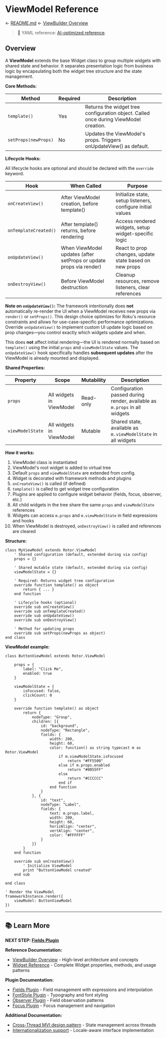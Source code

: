 # ViewModel Reference

← [README.md](../README.md#-learn-more)
← [ViewBuilder Overview](./view-builder-overview.md)

> 🧠 YAML reference: [AI-optimized reference](./ai/view-builder-viewmodel-reference.opt.yaml).

## Overview

A **ViewModel** extends the base Widget class to group multiple widgets with shared state and behavior. It separates presentation logic from business logic by encapsulating both the widget tree structure and the state management.

**Core Methods:**

| Method | Required | Description |
|--------|----------|-------------|
| `template()` | Yes | Returns the widget tree configuration object. Called once during ViewModel creation. |
| `setProps(newProps)` | No | Updates the ViewModel's props. Triggers onUpdateView() as default. |

**Lifecycle Hooks:**

All lifecycle hooks are optional and should be declared with the `override` keyword.

| Hook | When Called | Purpose |
|------|-------------|---------|
| `onCreateView()` | After ViewModel creation, before template() | Initialize state, setup listeners, configure initial values |
| `onTemplateCreated()` | After template() returns, before rendering | Access rendered widgets, setup widget-specific logic |
| `onUpdateView()` | When ViewModel updates (after setProps or update props via render) | React to prop changes, update state based on new props |
| `onDestroyView()` | Before ViewModel destruction | Cleanup resources, remove listeners, clear references |

**Note on `onUpdateView()`:**
The framework intentionally does **not** automatically re-render the UI when a ViewModel receives new props via `render()` or `setProps()`. This design choice optimizes for Roku's resource constraints and allows for use-case-specific performance optimizations. Override `onUpdateView()` to implement custom UI update logic based on prop changes—you control exactly which widgets update and when.

This does **not** affect initial rendering—the UI is rendered normally based on `template()` using the initial `props` and `viewModelState` values. The `onUpdateView()` hook specifically handles **subsequent updates** after the ViewModel is already mounted and displayed.

**Shared Properties:**

| Property | Scope | Mutability | Description |
|----------|-------|------------|-------------|
| `props` | All widgets in ViewModel | Read-only | Configuration passed during render, available as `m.props` in all widgets |
| `viewModelState` | All widgets in ViewModel | Mutable | Shared state, available as `m.viewModelState` in all widgets |

**How it works:**
1. ViewModel class is instantiated
2. ViewModel's root widget is added to virtual tree
3. Default `props` and `viewModelState` are extended from config.
4. Widget is decorated with framework methods and plugins
5. `onCreateView()` is called (if defined)
6. `template()` is called to get widget tree configuration
7. Plugins are applied to configure widget behavior (fields, focus, observer, etc.)
8. All child widgets in the tree share the same `props` and `viewModelState` references
9. Widgets can access `m.props` and `m.viewModelState` in field expressions and hooks
10. When ViewModel is destroyed, `onDestroyView()` is called and references are cleared

**Structure:**

```brightscript
class MyViewModel extends Rotor.ViewModel
    ' Shared configuration (default, extended during via config)
    props = {}

    ' Shared mutable state (default, extended during via config)
    viewModelState = {}

    ' Required: Returns widget tree configuration
    override function template() as object
        return { ... }
    end function

    ' Lifecycle hooks (optional)
    override sub onCreateView()
    override sub onTemplateCreated()
    override sub onUpdateView()
    override sub onDestroyView()

    ' Method for updating props
    override sub setProps(newProps as object)
end class
```


**ViewModel example:**

```brightscript
class ButtonViewModel extends Rotor.ViewModel

    props = {
        label: "Click Me",
        enabled: true
    }

    viewModelState = {
        isFocused: false,
        clickCount: 0
    }

    override function template() as object
        return {
            nodeType: "Group",
            children: [{
                id: "background",
                nodeType: "Rectangle",
                fields: {
                    width: 200,
                    height: 60,
                    color: function() as string typecast m as Rotor.ViewModel
                        if m.viewModelState.isFocused
                            return "#FF5500"
                        else if m.props.enabled
                            return "#0055FF"
                        else
                            return "#CCCCCC"
                        end if
                    end function
                }
            }, {
                id: "text",
                nodeType: "Label",
                fields: {
                    text: m.props.label,
                    width: 200,
                    height: 60,
                    horizAlign: "center",
                    vertAlign: "center",
                    color: "#FFFFFF"
                }
            }]
        }
    end function

    override sub onCreateView()
        ' Initialize ViewModel
        print "ButtonViewModel created"
    end sub

end class

' Render the ViewModel
frameworkInstance.render({
    viewModel: ButtonViewModel
})
```

---

## 📚 Learn More

**NEXT STEP: [Fields Plugin](./view-builder-fields-plugin.md)**

**Reference Documentation:**
- [ViewBuilder Overview](./view-builder-overview.md) - High-level architecture and concepts
- [Widget Reference](./view-builder-widget-reference.md) - Complete Widget properties, methods, and usage patterns

**Plugin Documentation:**
- [Fields Plugin](./view-builder-fields-plugin.md) - Field management with expressions and interpolation
- [FontStyle Plugin](./view-builder-fontstyle-plugin.md) - Typography and font styling
- [Observer Plugin](./view-builder-observer-plugin.md) - Field observation patterns
- [Focus Plugin](./view-builder-focus-plugin.md) - Focus management and navigation

**Additional Documentation:**
- [Cross-Thread MVI design pattern](./cross-thread-mvi.md) - State management across threads
- [Internationalization support](./i18n-support.md) - Locale-aware interface implementation
